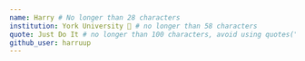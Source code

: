 ```yaml
---
name: Harry # No longer than 28 characters
institution: York University 🚩 # no longer than 58 characters
quote: Just Do It # no longer than 100 characters, avoid using quotes(") to guarantee the format remains the same.
github_user: harruup
---
```

